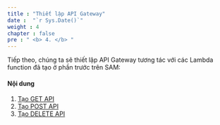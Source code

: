 ```yaml
---
title : "Thiết lập API Gateway"
date :  "`r Sys.Date()`" 
weight : 4
chapter : false
pre : " <b> 4. </b> "
---
```

Tiếp theo, chúng ta sẽ thiết lập API Gateway tương tác với các Lambda function đã tạo ở phần trước trên SAM:

#### Nội dung
1. [Tạo GET API](4-1-get-api/)
2. [Tạo POST API](4-2-post-api/)
3. [Tạo DELETE API](4-3-delete-api)

